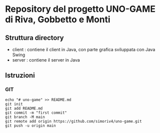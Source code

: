 # Repository del progetto UNO-GAME di Riva, Gobbetto e Monti

## Struttura directory
- client : contiene il client in Java, con parte grafica sviluppata con Java Swing
- server : contiene il server in Java

## Istruzioni

### GIT
```shell
echo "# uno-game" >> README.md
git init
git add README.md
git commit -m "first commit"
git branch -M main
git remote add origin https://github.com/simoriv4/uno-game.git
git push -u origin main
```
